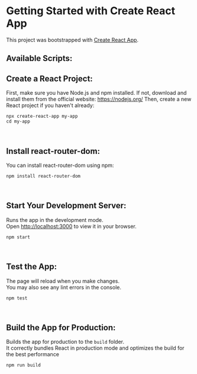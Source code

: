 # Getting Started with Create React App 

This project was bootstrapped with [Create React App](https://github.com/facebook/create-react-app).

## Available Scripts:



## Create a React Project:
First, make sure you have Node.js and npm installed. If not, download and install them from the official website: https://nodejs.org/
Then, create a new React project if you haven't already:
```
npx create-react-app my-app
cd my-app
```
<br>

## Install react-router-dom:
You can install react-router-dom using npm:
```
npm install react-router-dom
```
<br>

## Start Your Development Server:
Runs the app in the development mode.\
Open [http://localhost:3000](http://localhost:3000) to view it in your browser.
```
npm start
```
<br>

## Test the App:
The page will reload when you make changes.\
You may also see any lint errors in the console.

```
npm test
```

<br>

## Build the App for Production:
Builds the app for production to the `build` folder.\
It correctly bundles React in production mode and optimizes the build for the best performance
```
npm run build
````



